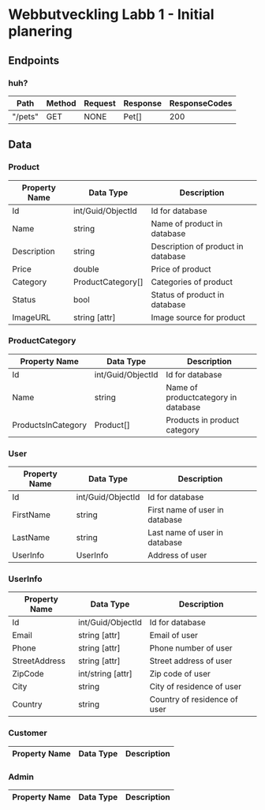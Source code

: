 # Webbutveckling Labb 1 - Initial planering

## Endpoints

### huh?

| Path    | Method | Request | Response | ResponseCodes |
| ------- | ------ | ------- | -------- | ------------- |
| "/pets" | GET    | NONE    | Pet[]    | 200           |

## Data

### Product

| Property Name | Data Type         | Description                        |
| ------------- | ----------------- | ---------------------------------- |
| Id            | int/Guid/ObjectId | Id for database                    |
| Name          | string            | Name of product in database        |
| Description   | string            | Description of product in database |
| Price         | double            | Price of product                   |
| Category      | ProductCategory[] | Categories of product              |
| Status        | bool              | Status of product in database      |
| ImageURL      | string [attr]     | Image source for product           |

### ProductCategory

| Property Name      | Data Type         | Description                         |
| ------------------ | ----------------- | ----------------------------------- |
| Id                 | int/Guid/ObjectId | Id for database                     |
| Name               | string            | Name of productcategory in database |
| ProductsInCategory | Product[]         | Products in product category        |

### User

| Property Name | Data Type         | Description                    |
| ------------- | ----------------- | ------------------------------ |
| Id            | int/Guid/ObjectId | Id for database                |
| FirstName     | string            | First name of user in database |
| LastName      | string            | Last name of user in database  |
| UserInfo      | UserInfo          | Address of user                |

### UserInfo

| Property Name | Data Type         | Description                  |
| ------------- | ----------------- | ---------------------------- |
| Id            | int/Guid/ObjectId | Id for database              |
| Email         | string [attr]     | Email of user                |
| Phone         | string [attr]     | Phone number of user         |
| StreetAddress | string [attr]     | Street address of user       |
| ZipCode       | int/string [attr] | Zip code of user             |
| City          | string            | City of residence of user    |
| Country       | string            | Country of residence of user |

### Customer

| Property Name | Data Type | Description |
| ------------- | --------- | ----------- |

### Admin

| Property Name | Data Type | Description |
| ------------- | --------- | ----------- |
